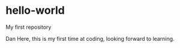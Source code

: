 # hello-world
My first repository 

Dan Here, this is my first time at coding, looking forward to learning. 

